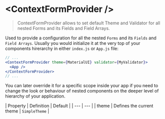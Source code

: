 # &lt;ContextFormProvider /&gt;

> ContextFormProvider allows to set default Theme and Validator
> for all nested Forms and its Fields and Field Arrays.

Used to provide a configuration for all the nested `Forms` and its `Fields` and `Field Arrays`.
Usually you would initialize it at the very top of your components hirerarchy in either `index.js` or `App.js` file:

```jsx
// ...
<ContextFormProvider theme={MaterialUI} validator={MyValidator}>
  <App />
</ContextFormProvider>
// ...
```

You can later override it for a specific scope inside your app if you need to change the look or behaviour of nested components on the deeper level of hierarchy of your application.

| Property | Definition | Default |
| --- | --- |
| theme | Defines the current theme | `SimpleTheme` |

